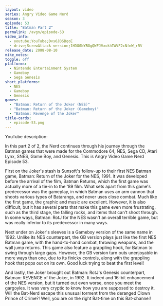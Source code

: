 ```yaml
---
layout: video
series: Angry Video Game Nerd
season: 3
episode: 53
title: "Batman Part 2"
permalink: /avgn/episode-53
video_info:
  - youtube;YouTube;Dvs6JDSBqoE
  - drive;ScrewAttack version;1HDO0NYROgQWFJVxokhTAVF2cNfnW_r5V
release_date: 2008-08-10
mike_notes:
toggle: off
platforms:
  - Nintendo Entertainment System
  - Gameboy
  - Sega Genesis
short_platforms:
  - NES
  - Gameboy
  - Genesis
games:
  - "Batman: Return of the Joker (NES)"
  - "Batman: Return of the Joker (Gameboy)"
  - "Batman: Revenge of the Joker"
title-cards:
  - episode-53.png
---
```


<p class="yt-description">YouTube description:</p>

In this part 2 of 2, the Nerd continues through his journey through the Batman games that were made for the Commodore 64, NES, Sega CD, Atari Lynx, SNES, Game Boy, and Genesis. This is Angry Video Game Nerd Episode 53.

First on the Joker's stash is Sunsoft's follow-up to their first NES Batman game, Batman: Return of the Joker for the NES, 1991. It was developed before the arrival of the film, Batman Returns, which the first game was actually more of a tie-in to the '89 film. What sets apart from this game's predecessor was the gameplay, in which Batman uses an arm cannon that shoots various types of Batarangs, and never uses close combat. Much like the first game, the graphic and music are excellent. However, it is also difficult, but it has several parts that make this game even more frustrating, such as the third stage, the falling rocks, and items that can't shoot through. In some ways, Batman: RotJ for the NES wasn't an overall terrible game, but was really inferior to its predecessor in many ways.

Next under on Joker's sleeves is a Gameboy version of the same name in 1992. Unlike its NES counterpart, the GB version plays just like the first NES Batman game, with the hand-to-hand combat, throwing weapons, and the wall jump returns. This game also feature a grappling hook, for Batman to swing through large gaps. However, the GB version turn outs unenjoyable in more ways than one, due to its finicky controls, along with the grappling hook that pops out on its own. Good luck trying to beat the first level!

And lastly, the Joker brought out Batman: RotJ's Genesis counterpart, Batman: REVENGE of the Joker, in 1992. It indeed and 16-bit enhancement of the NES version, but it turned out even worse, once you meet the gargoyles. It was very cryptic to know how you are supposed to destroy it. Will the Bat-Nerd escape this unusual torment from the deranged Clown Prince of Crime?! Well, you are on the right Bat-time on this Bat-channel!